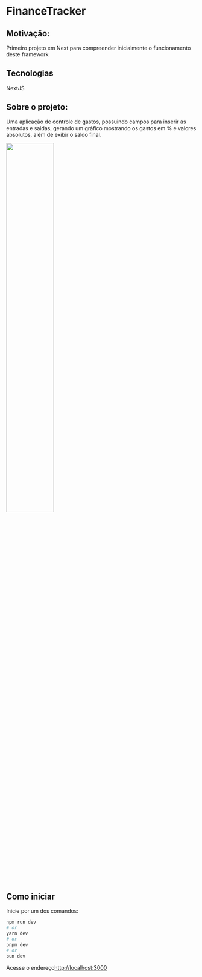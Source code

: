 # FinanceTracker 

## Motivação: 

Primeiro projeto em Next para compreender inicialmente o funcionamento deste framework

## Tecnologias 

NextJS

## Sobre o projeto:
Uma aplicação de controle de gastos, possuindo campos para inserir as entradas e saidas, gerando um gráfico mostrando os gastos em % e valores absolutos, além de exibir o saldo final. 

<img src="https://github.com/yokotaerik/financeTracker/assets/142221764/ce3e16f1-b906-4acb-a2dc-1ed1bd4356b9" width="50%" heigth="50%"  />



## Como iniciar

Inicie por um dos comandos:

```bash
npm run dev
# or
yarn dev
# or
pnpm dev
# or
bun dev
```

Acesse o endereço[http://localhost:3000](http://localhost:3000) 
